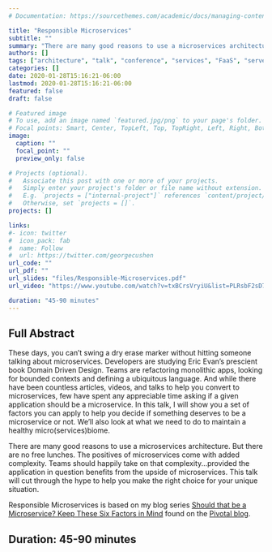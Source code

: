 ```yaml
---
# Documentation: https://sourcethemes.com/academic/docs/managing-content/

title: "Responsible Microservices"
subtitle: ""
summary: "There are many good reasons to use a microservices architecture. But there are no free lunches."
authors: []
tags: ["architecture", "talk", "conference", "services", "FaaS", "serverless", "k8s", "kubernetes", "docker", "spring", "cloud", "12factor", "microservices", "functions", "trade-offs", "technology", "techniques"]
categories: []
date: 2020-01-28T15:16:21-06:00
lastmod: 2020-01-28T15:16:21-06:00
featured: false
draft: false

# Featured image
# To use, add an image named `featured.jpg/png` to your page's folder.
# Focal points: Smart, Center, TopLeft, Top, TopRight, Left, Right, BottomLeft, Bottom, BottomRight.
image:
  caption: ""
  focal_point: ""
  preview_only: false

# Projects (optional).
#   Associate this post with one or more of your projects.
#   Simply enter your project's folder or file name without extension.
#   E.g. `projects = ["internal-project"]` references `content/project/deep-learning/index.md`.
#   Otherwise, set `projects = []`.
projects: []

links:
#- icon: twitter
#  icon_pack: fab
#  name: Follow
#  url: https://twitter.com/georgecushen
url_code: ""
url_pdf: ""
url_slides: "files/Responsible-Microservices.pdf"
url_video: "https://www.youtube.com/watch?v=txBCrsVryiU&list=PLRsbF2sD7JVqUucetXQ13Ui46K54YzQYW&index=30&t=0s"

duration: "45-90 minutes"
---
```

## Full Abstract
These days, you can’t swing a dry erase marker without hitting someone talking about microservices. Developers are studying Eric Evan’s prescient book Domain Driven Design. Teams are refactoring monolithic apps, looking for bounded contexts and defining a ubiquitous language. And while there have been countless articles, videos, and talks to help you convert to microservices, few have spent any appreciable time asking if a given application should be a microservice. In this talk, I will show you a set of factors you can apply to help you decide if something deserves to be a microservice or not. We’ll also look at what we need to do to maintain a healthy micro(services)biome.

There are many good reasons to use a microservices architecture. But there are no free lunches. The positives of microservices come with added complexity. Teams should happily take on that complexity...provided the application in question benefits from the upside of microservices. This talk will cut through the hype to help you make the right choice for your unique situation.

Responsible Microservices is based on my blog series [Should that be a Microservice? Keep These Six Factors in Mind](https://content.pivotal.io/blog/should-that-be-a-microservice-keep-these-six-factors-in-mind) found on the [Pivotal blog](https://content.pivotal.io/blog).
## Duration: 45-90 minutes
